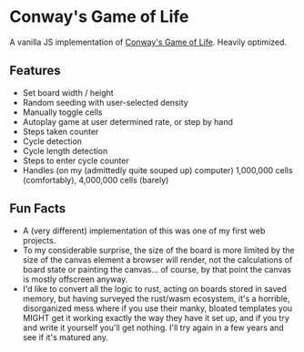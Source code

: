 # Conway's Game of Life

A vanilla JS implementation of [Conway's Game of Life](https://en.wikipedia.org/wiki/Conway%27s_Game_of_Life). Heavily optimized.

## Features

- Set board width / height
- Random seeding with user-selected density
- Manually toggle cells
- Autoplay game at user determined rate, or step by hand
- Steps taken counter
- Cycle detection
- Cycle length detection
- Steps to enter cycle counter
- Handles (on my (admittedly quite souped up) computer) 1,000,000 cells (comfortably), 4,000,000 cells (barely)

## Fun Facts

- A (very different) implementation of this was one of my first web projects.
- To my considerable surprise, the size of the board is more limited by the size of the canvas element a browser will render, not the calculations of board state or painting the canvas... of course, by that point the canvas is mostly offscreen anyway.
- I'd like to convert all the logic to rust, acting on boards stored in saved memory, but having surveyed the rust/wasm ecosystem, it's a horrible, disorganized mess where if you use their manky, bloated templates you MIGHT get it working exactly the way they have it set up, and if you try and write it yourself you'll get nothing. I'll try again in a few years and see if it's matured any.
